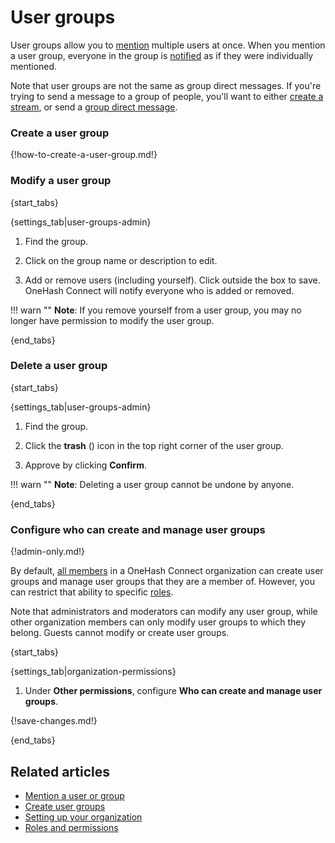 # User groups

User groups allow you to [mention](/help/mention-a-user-or-group) multiple
users at once. When you mention a user group, everyone in the group is
[notified](/help/dm-mention-alert-notifications) as if they were
individually mentioned.

Note that user groups are not the same as group direct messages. If you're
trying to send a message to a group of people, you'll want to either
[create a stream](/help/create-a-stream), or send a
[group direct message](/help/direct-messages).

### Create a user group

{!how-to-create-a-user-group.md!}

### Modify a user group

{start_tabs}

{settings_tab|user-groups-admin}

1. Find the group.

1. Click on the group name or description to edit.

1. Add or remove users (including yourself). Click outside the box
   to save.  OneHash Connect will notify everyone who is added or removed.

!!! warn ""
    **Note**: If you remove yourself from a user group, you
    may no longer have permission to modify the user group.

{end_tabs}

### Delete a user group

{start_tabs}

{settings_tab|user-groups-admin}

1. Find the group.

1. Click the **trash** (<i class="fa fa-trash-o"></i>) icon in the top
   right corner of the user group.

1. Approve by clicking **Confirm**.

!!! warn ""
    **Note**: Deleting a user group cannot be undone by anyone.

{end_tabs}

### Configure who can create and manage user groups

{!admin-only.md!}

By default, [all members](/help/roles-and-permissions) in a OneHash Connect
organization can create user groups and manage user groups that they
are a member of. However, you can restrict that ability to specific
[roles](/help/roles-and-permissions).

Note that administrators and moderators can modify any user group,
while other organization members can only modify user groups to which
they belong. Guests cannot modify or create user groups.

{start_tabs}

{settings_tab|organization-permissions}

1. Under **Other permissions**, configure **Who can create and manage user groups**.

{!save-changes.md!}

{end_tabs}

## Related articles

* [Mention a user or group](/help/mention-a-user-or-group)
* [Create user groups](/help/create-user-groups)
* [Setting up your organization](/help/getting-your-organization-started-with-connect)
* [Roles and permissions](/help/roles-and-permissions)
